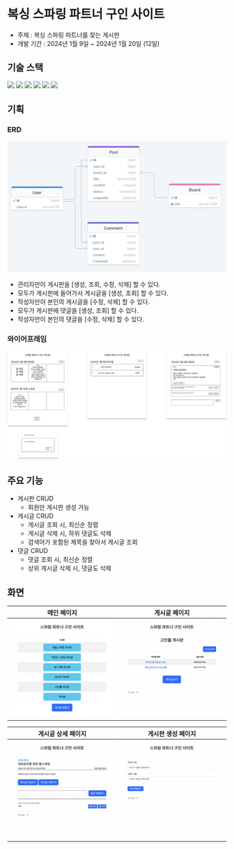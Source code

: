 # 복싱 스파링 파트너 구인 사이트
- 주제 : 복싱 스파링 파트너를 찾는 게시판
- 개발 기간 : 2024년 1월 9일 ~ 2024년 1월 20일 (12일)  


## 기술 스택
<img src="https://img.shields.io/badge/java-007396?style=for-the-badge&logo=java&logoColor=white">
<img src="https://img.shields.io/badge/mysql-4479A1?style=for-the-badge&logo=mysql&logoColor=white">
<img src="https://img.shields.io/badge/springboot-6DB33F?style=for-the-badge&logo=springboot&logoColor=white">
<img src="https://img.shields.io/badge/bootstrap-7952B3?style=for-the-badge&logo=bootstrap&logoColor=white">
<img src="https://img.shields.io/badge/html5-E34F26?style=for-the-badge&logo=html5&logoColor=white">
<img src="https://img.shields.io/badge/css-1572B6?style=for-the-badge&logo=css3&logoColor=white">  


## 기획
### ERD
![ERD](images/erd.png)
- 관리자만이 게시판을 [생성, 조회, 수정, 삭제] 할 수 있다.
- 모두가 게시판에 들어가서 게시글을 [생성, 조회] 할 수 있다.
- 작성자만이 본인의 게시글을 [수정, 삭제] 할 수 있다.
- 모두가 게시판에 댓글을 [생성, 조회] 할 수 있다.
- 작성자만이 본인의 댓글을 [수정, 삭제] 할 수 있다.

### 와이어프레임
![와이어프레임](images/frame.png)

## 주요 기능
- 게시판 CRUD
  - 회원만 게시판 생성 가능
- 게시글 CRUD
  - 게시글 조회 시, 최신순 정렬
  - 게시글 삭제 시, 하위 댓글도 삭제
  - 검색어가 포함된 제목을 찾아서 게시글 조회
- 댓글 CRUD
  - 댓글 조회 시, 최신순 정렬
  - 상위 게시글 삭제 시, 댓글도 삭제  


## 화면
| 메인 페이지  | 게시글 페이지      |
|---------|--------------|
| ![메인 페이지](images/home.png) | ![게시글 페이지](images/post-read.png) |

|게시글 상세 페이지 | 게시판 생성 페이지   |
|---------|--------------|
|![상세 페이지](images/post-detail.png)| ![게시판 생성 페이지](images/board-create.png)|

